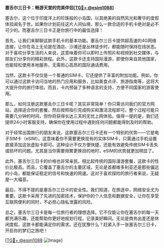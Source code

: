 **塞舌尔三日卡：畅游天堂的完美伴侣[[TG💪+ @esim1088](https://t.me/s/esim1088)]**

塞舌尔，这个位于印度洋上的珍珠般的小岛国，以其绝美的自然风光和奢华的度假体验闻名于世。如果你计划前往这片人间仙境，那么一款合适的手机卡绝对是必不可少的。而塞舌尔三日卡正是你旅行中的最佳选择！

首先，让我们来聊聊这款手机卡的基本功能。塞舌尔三日卡提供超高速的4G网络连接，让你在岛上无论是在酒店、沙滩还是丛林徒步时，都能随时保持在线状态。对于喜欢分享生活的人来说，这意味着你可以即时上传照片和视频到社交媒体，与朋友们分享你的精彩旅程。此外，这款卡还支持国际漫游，即使你来自其他国家，也能轻松使用本地服务，无需担心高昂的国际通话费用。

当然，这款卡不仅仅是一个普通的SIM卡。它还提供了丰富的附加功能。例如，你可以通过这款卡访问当地的热门应用和服务，比如美食点评、旅游指南等，这将大大提升你的旅行体验。而且，卡内预装了多种语言的支持，方便不同国家的游客使用。

那么，如何注册这款塞舌尔三日卡呢？其实非常简单！你只需访问我们的官方网站，选择适合你的套餐，然后按照指引完成购买和激活流程即可。整个过程可能只需要几分钟的时间，但你将获得长达三天的无忧上网体验。值得一提的是，我们还提供24小时客服支持，确保你在使用过程中遇到任何问题都能得到及时的帮助。

对于经常出国旅行的朋友来说，这款塞舌尔三日卡还有一个特别的优势——它是电子SIM卡（eSIM）。这意味着你不需要更换现有的实体SIM卡，只需通过手机设置直接添加这张虚拟卡即可。这种设计不仅方便快捷，还能有效避免传统SIM卡丢失或损坏的问题。尤其是当你需要频繁更换目的地时，eSIM的优势就更加明显了。

此外，塞舌尔三日卡的价格也非常亲民。相比起传统的国际漫游套餐，这款卡的性价比极高。而且，它覆盖了塞舌尔的主要区域，无论是首都维多利亚还是那些偏远的小岛，都能保证稳定的信号和快速的网速。这对于喜欢探险的旅行者来说，无疑是一大福音。

最后，不得不提的是塞舌尔三日卡的安全性。我们知道，在旅途中，网络安全尤为重要。这款卡采用了先进的加密技术，保护你的个人信息和数据安全，让你在享受互联网便利的同时，不必担心隐私泄露的风险。

总之，塞舌尔三日卡是每一位旅行者的理想选择。它不仅能让你在塞舌尔的每一天都充满乐趣，还能帮助你更好地规划行程，记录美好瞬间。无论是商务出差还是休闲度假，这款卡都能满足你的需求。还在犹豫什么？赶紧入手一张塞舌尔三日卡，开启你的梦幻之旅吧！

[[TG💪+ @esim1088](https://t.me/s/esim1088) ![Image](https://i.postimg.cc/4NQfJmqS/Snipaste-2025-05-13-00-14-12.png)]